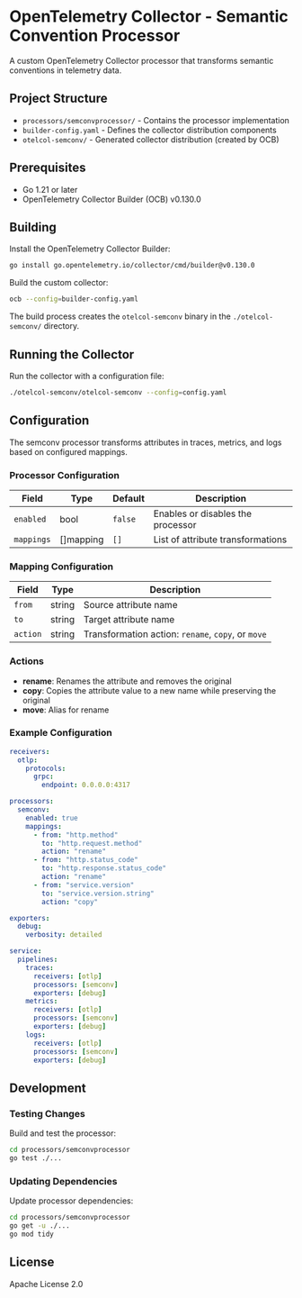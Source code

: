 # OpenTelemetry Collector - Semantic Convention Processor

A custom OpenTelemetry Collector processor that transforms semantic conventions in telemetry data.

## Project Structure

- `processors/semconvprocessor/` - Contains the processor implementation
- `builder-config.yaml` - Defines the collector distribution components
- `otelcol-semconv/` - Generated collector distribution (created by OCB)

## Prerequisites

- Go 1.21 or later
- OpenTelemetry Collector Builder (OCB) v0.130.0

## Building

Install the OpenTelemetry Collector Builder:
```bash
go install go.opentelemetry.io/collector/cmd/builder@v0.130.0
```

Build the custom collector:
```bash
ocb --config=builder-config.yaml
```

The build process creates the `otelcol-semconv` binary in the `./otelcol-semconv/` directory.

## Running the Collector

Run the collector with a configuration file:
```bash
./otelcol-semconv/otelcol-semconv --config=config.yaml
```

## Configuration

The semconv processor transforms attributes in traces, metrics, and logs based on configured mappings.

### Processor Configuration

| Field | Type | Default | Description |
|-------|------|---------|-------------|
| `enabled` | bool | `false` | Enables or disables the processor |
| `mappings` | []mapping | `[]` | List of attribute transformations |

### Mapping Configuration

| Field | Type | Description |
|-------|------|-------------|
| `from` | string | Source attribute name |
| `to` | string | Target attribute name |
| `action` | string | Transformation action: `rename`, `copy`, or `move` |

### Actions

- **rename**: Renames the attribute and removes the original
- **copy**: Copies the attribute value to a new name while preserving the original
- **move**: Alias for rename

### Example Configuration

```yaml
receivers:
  otlp:
    protocols:
      grpc:
        endpoint: 0.0.0.0:4317

processors:
  semconv:
    enabled: true
    mappings:
      - from: "http.method"
        to: "http.request.method"
        action: "rename"
      - from: "http.status_code"
        to: "http.response.status_code"
        action: "rename"
      - from: "service.version"
        to: "service.version.string"
        action: "copy"

exporters:
  debug:
    verbosity: detailed

service:
  pipelines:
    traces:
      receivers: [otlp]
      processors: [semconv]
      exporters: [debug]
    metrics:
      receivers: [otlp]
      processors: [semconv]
      exporters: [debug]
    logs:
      receivers: [otlp]
      processors: [semconv]
      exporters: [debug]
```

## Development

### Testing Changes

Build and test the processor:
```bash
cd processors/semconvprocessor
go test ./...
```

### Updating Dependencies

Update processor dependencies:
```bash
cd processors/semconvprocessor
go get -u ./...
go mod tidy
```

## License

Apache License 2.0